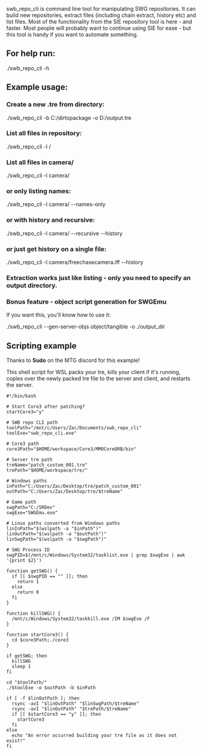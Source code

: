 swb_repo_cli is command line tool for manipulating SWG repositories. It can build new repositories, extract files (including chain extract, history etc) and list files. Most of the functionality from the SIE repository tool is here - and faster. Most people will probably want to continue using SIE for ease - but this tool is handy if you want to automate something.

## For help run:

./swb_repo_cli -h

## Example usage:

### Create a new .tre from directory:

./swb_repo_cli -b C:/dirtopackage -o D:/output.tre

###  List all files in repository:

./swb_repo_cli -l /

###  List all files in camera/

./swb_repo_cli -l camera/

###  or only listing names:

./swb_repo_cli -l camera/ --names-only

###  or with history and recursive:

./swb_repo_cli -l camera/ --recursive --history

###  or just get history on a single file:

./swb_repo_cli -l camera/freechasecamera.iff --history

### Extraction works just like listing - only you need to specify an output directory.

### Bonus feature - object script generation for SWGEmu

If you want this, you'll know how to use it:

./swb_repo_cli --gen-server-objs object/tangible -o ./output_dir

## Scripting example
 
Thanks to **Sudo** on the MTG discord for this example!

This shell script for WSL packs your tre, kills your client if it's running, copies over the newly packed tre file to the server and client, and restarts the server.

```shell
#!/bin/bash

# Start Core3 after patching?
startCore3="y"

# SWB repo CLI path
toolPath="/mnt/c/Users/Zac/Documents/swb_repo_cli"
toolExe="swb_repo_cli.exe"

# Core3 path
core3Path="$HOME/workspace/Core3/MMOCoreORB/bin"

# Server tre path
treName="patch_custom_001.tre"
trePath="$HOME/workspace/tre/"

# Windows paths
inPath="C:/Users/Zac/Desktop/tre/patch_custom_001"
outPath="C:/Users/Zac/Desktop/tre/$treName"

# Game path
swgPath="C:/SRDev"
swgExe="SWGEmu.exe"

# Linux paths converted from Windows paths
linInPath="$(wslpath -a "$inPath")"
linOutPath="$(wslpath -a "$outPath")"
linSwgPath="$(wslpath -a "$swgPath")"

# SWG Process ID
swgPID=$(/mnt/c/Windows/System32/tasklist.exe | grep $swgExe | awk '{print $2}')

function getSWG() {
  if [[ $swgPID == "" ]]; then
    return 1
  else
    return 0
  fi
}

function killSWG() {
  /mnt/c/Windows/System32/taskkill.exe /IM $swgExe /F
}

function startCore3() {
  cd $core3Path;./core3
}

if getSWG; then
  killSWG
  sleep 1
fi

cd "$toolPath/"
./$toolExe -o $outPath -b $inPath

if [ -f $linOutPath ]; then
  rsync -avI "$linOutPath" "$linSwgPath/$treName"
  rsync -avI "$linOutPath" "$trePath/$treName"
  if [[ $startCore3 == "y" ]]; then
    startCore3
  fi
else
  echo "An error occurred building your tre file as it does not exist!"
fi
```
